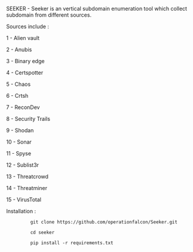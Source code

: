 SEEKER - Seeker is an vertical subdomain enumeration tool which collect subdomain from different sources. 

Sources include :        

1 - Alien vault
                       
2 - Anubis

3 - Binary edge

4 - Certspotter

5 - Chaos

6 - Crtsh

7 - ReconDev

8 - Security Trails

9 - Shodan

10 - Sonar

11 - Spyse

12 - Sublist3r

13 - Threatcrowd

14 - Threatminer

15 - VirusTotal

Installation :
 
             git clone https://github.com/operationfalcon/Seeker.git

             cd seeker

             pip install -r requirements.txt
